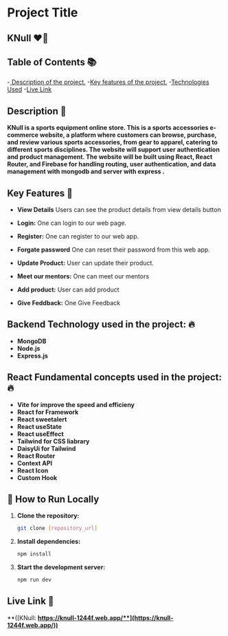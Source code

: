 # Project Title 
## KNull  ❤️‍🔥

## Table of Contents 📚
-[ Description of the project.](#description)
-[Key features of the project.](#key-features)
-[Technologies Used](#technologies-used)
-[Live Link](#live-link)

## Description 📝
  **KNull is a sports equipment online store. This is a sports accessories e-commerce website, a platform where customers can browse, purchase, and review various sports accessories, from gear to apparel, catering to different sports disciplines. The website will support user authentication and product management. The website will be built using React, React Router, and Firebase for handling routing, user authentication, and data management with mongodb and server with express .**


## Key Features  🔎

* **View Details**
   Users can see the product details from view details button

* **Login:**
   One can login to our web page.

* **Register:**
   One can register to our web app.

* **Forgate password**
  One can reset their password from this web app.

* **Update Product:**
   User can update their product.

* **Meet our mentors:**
   One can meet our mentors

* **Add product:**
  User can add product
  
* **Give Feddback:**
   One Give Feedback
 
## Backend Technology used in the project: 🔥
* **MongoDB**
* **Node.js**
* **Express.js**


## React Fundamental concepts used in the project: 🔥
* **Vite for improve the speed and efficieny**
* **React for Framework**
* **React sweetalert**
* **React useState**
* **React useEffect**
* **Tailwind for CSS liabrary**
* **DaisyUi for Tailwind**
* **React Router**
* **Context API**
* **React Icon**
* **Custom Hook**


## 🚀 How to Run Locally

1. **Clone the repository:**
   ```bash
   git clone [repository_url]

2. **Install dependencies:**
   ```bash
   npm install
3. **Start the development server:**
   ```bash
   npm run dev


## Live Link 🔴

**([KNull: **https://knull-1244f.web.app/**](https://knull-1244f.web.app/))**



